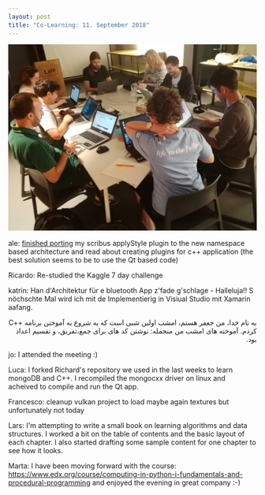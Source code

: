 ```yaml
---
layout: post
title: "Co-Learning: 11. September 2018"
---
```


![Co-Learning on Stempber 4th](/assets/posts/2018-09-11.jpg)

ale: [finished porting](https://github.com/aoloe/scribus-plugin-applyStyle/commit/d05409a3d2f7147ac01d28a4c9394331e9219bc1) my scribus applyStyle plugin to the new namespace based architecture and read about creating plugins for c++ application (the best solution seems to be to use the Qt based code)

Ricardo: Re-studied the Kaggle 7 day challenge

katrin: Han d'Architektur für e bluetooth App z'fade g'schlage - Halleluja!! S nöchschte Mal wird ich mit de Implementierig in Visiual Studio mit Xamarin aafang. 

<div dir="rtl">
به نام خدا، من جعفر هستم، امشب اولین شبی است که به شروع به آموختن برنامه ++C کردم. آموخته های امشب من منجمله: نوشتن کد های برای جمع،تفریق، و تقسیم اعداد بود.
</div>


jo: I attended the meeting :)

Luca: I forked Richard's repository we used in the last weeks to learn mongoDB and C++. I recompiled the mongocxx driver on linux and acheived to compile and run the Qt app.


Francesco: cleanup vulkan project to load maybe again textures but unfortunately not today

Lars: I'm attempting to write a small book on learning algorithms and data structures. I worked a bit on the table of contents and the basic layout of each chapter. I also started drafting some sample content for one chapter to see how it looks.

Marta: I have been moving forward with the course: https://www.edx.org/course/computing-in-python-i-fundamentals-and-procedural-programming and enjoyed the evening in great company :-)
